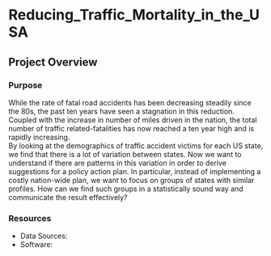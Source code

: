 # Reducing_Traffic_Mortality_in_the_USA

## Project Overview

### Purpose
While the rate of fatal road accidents has been decreasing steadily since the 80s, the past ten years have seen a stagnation in this reduction. Coupled with the increase in number of miles driven in the nation, the total number of traffic related-fatalities has now reached a ten year high and is rapidly increasing.
<br>
By looking at the demographics of traffic accident victims for each US state, we find that there is a lot of variation between states. Now we want to understand if there are patterns in this variation in order to derive suggestions for a policy action plan. In particular, instead of implementing a costly nation-wide plan, we want to focus on groups of states with similar profiles. How can we find such groups in a statistically sound way and communicate the result effectively?

### Resources
- Data Sources:
- Software:
